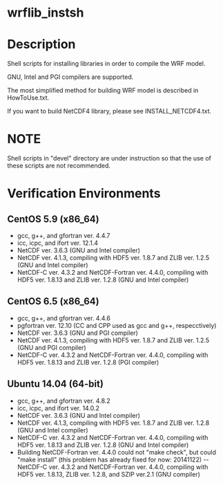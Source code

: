 wrflib_instsh
=============

# Description

Shell scripts for installing libraries in order to compile the WRF model. 

GNU, Intel and PGI compilers are supported. 

The most simplified method for building WRF model is described in HowToUse.txt.

If you want to build NetCDF4 library, please see INSTALL_NETCDF4.txt. 

# NOTE
Shell scripts in "devel" directory are under instruction so that the use of these scripts are not recommended. 


# Verification Environments

## CentOS 5.9 (x86_64)
 - gcc, g++, and gfortran ver. 4.4.7
 - icc, icpc, and ifort ver. 12.1.4
 - NetCDF ver. 3.6.3 (GNU and Intel compiler)
 - NetCDF ver. 4.1.3, compiling with HDF5 ver. 1.8.7 and ZLIB ver. 1.2.5 (GNU and Intel compiler)
 - NetCDF-C ver. 4.3.2 and NetCDF-Fortran ver. 4.4.0, compiling with HDF5 ver. 1.8.13 and ZLIB ver. 1.2.8 (GNU and Intel compiler)

## CentOS 6.5 (x86_64)
 - gcc, g++, and gfortran ver. 4.4.6
 - pgfortran ver. 12.10 (CC and CPP used as gcc and g++, respecctively)
 - NetCDF ver. 3.6.3 (GNU and PGI compiler)
 - NetCDF ver. 4.1.3, compiling with HDF5 ver. 1.8.7 and ZLIB ver. 1.2.5 (GNU and PGI compiler)
 - NetCDF-C ver. 4.3.2 and NetCDF-Fortran ver. 4.4.0, compiling with HDF5 ver. 1.8.13 and ZLIB ver. 1.2.8 (PGI compiler)

## Ubuntu 14.04 (64-bit)
 - gcc, g++, and gfortran ver. 4.8.2
 - icc, icpc, and ifort ver. 14.0.2
 - NetCDF ver. 3.6.3 (GNU and Intel compiler)
 - NetCDF ver. 4.1.3, compiling with HDF5 ver. 1.8.7 and ZLIB ver. 1.2.8 (GNU and Intel compiler)
 - NetCDF-C ver. 4.3.2 and NetCDF-Fortran ver. 4.4.0, compiling with HDF5 ver. 1.8.13 and ZLIB ver. 1.2.8 (GNU and Intel compiler)
 - Building NetCDF-Fortran ver. 4.4.0 could not "make check", but could "make install" (this problem has already fixed for now: 20141122)
 -- NetCDF-C ver. 4.3.2 and NetCDF-Fortran ver. 4.4.0, compiling with HDF5 ver. 1.8.13, ZLIB ver. 1.2.8, and SZIP ver.2.1 (GNU compiler)
